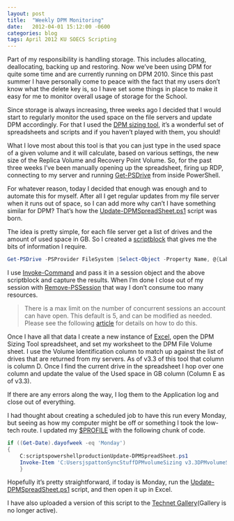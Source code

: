 ```yaml
---
layout: post
title:  "Weekly DPM Monitoring"
date:   2012-04-01 15:12:00 -0600
categories: blog
tags: April 2012 KU SOECS Scripting
---
```

Part of my responsibility is handling storage. This includes allocating, deallocating, backing up and restoring. Now we’ve been using DPM for quite some time and are currently running on DPM 2010. Since this past summer I have personally come to peace with the fact that my users don’t know what the delete key is, so I have set some things in place to make it easy for me to monitor overall usage of storage for the School.

Since storage is always increasing, three weeks ago I decided that I would start to regularly monitor the used space on the file servers and update DPM accordingly. For that I used the [DPM sizing tool](http://blogs.technet.com/b/dpm/archive/2010/09/02/new-dpm2010-storage-calculator-links-sep-2010.aspx), it’s a wonderful set of spreadsheets and scripts and if you haven’t played with them, you should!

What I love most about this tool is that you can just type in the used space of a given volume and it will calculate, based on various settings, the new size of the Replica Volume and Recovery Point Volume. So, for the past three weeks I’ve been manually opening up the spreadsheet, firing up RDP, connecting to my server and running [Get-PSDrive](http://technet.microsoft.com/en-us/library/dd315263.aspx) from inside PowerShell.

For whatever reason, today I decided that enough was enough and to automate this for myself. After all I get regular updates from my file server when it runs out of space, so I can add more why can’t I have something similar for DPM? That’s how the [Update-DPMSpreadSheet.ps1](https://github.com/jeffpatton1971/mod-posh/blob/master/powershell/production/Update-DPMSpreadSheet.ps1) script was born.

The idea is pretty simple, for each file server get a list of drives and the amount of used space in GB. So I created a [scriptblock](http://technet.microsoft.com/en-us/library/dd315277.aspx) that gives me the bits of information I require.

```powershell
Get-PSDrive -PSProvider FileSystem |Select-Object -Property Name, @{Label='Used';Expression={$_.Used /1gb}}
```

I use [Invoke-Command](http://technet.microsoft.com/en-us/library/dd347578.aspx) and pass it in a session object and the above scriptblock and capture the results. When I’m done I close out of my session with [Remove-PSSession](http://technet.microsoft.com/en-us/library/dd315404.aspx) that way I don’t consume too many resources.

> There is a max limit on the number of concurrent sessions an account can have open. This default is 5, and can be modified as needed. Please see the following [article](http://blogs.msdn.com/b/powershell/archive/2010/05/03/configuring-wsman-limits.aspx) for details on how to do this.

Once I have all that data I create a new instance of [Excel](http://blogs.technet.com/b/heyscriptingguy/archive/tags/scripting+guy_2100_/microsoft+excel/), open the DPM Sizing Tool spreadsheet, and set my worksheet to the DPM File Volume sheet. I use the Volume Identification column to match up against the list of drives that are returned from my servers. As of v3.3 of this tool that column is column D. Once I find the current drive in the spreadsheet I hop over one column and update the value of the Used space in GB column (Column E as of v3.3).

If there are any errors along the way, I log them to the Application log and close out of everything.

I had thought about creating a scheduled job to have this run every Monday, but seeing as how my computer might be off or something I took the low-tech route. I updated my [$PROFILE](http://msdn.microsoft.com/en-us/library/windows/desktop/bb613488(v=vs.85).aspx) with the following chunk of code.

``` powershell
if ((Get-Date).dayofweek -eq 'Monday')
{
    C:scriptspowershellproductionUpdate-DPMSpreadSheet.ps1
    Invoke-Item 'C:UsersjspattonSyncStuffDPMvolumeSizing v3.3DPMvolumeSizing.xlsx'
    }
```

Hopefully it’s pretty straightforward, if today is Monday, run the [Update-DPMSpreadSheet.ps1](https://github.com/jeffpatton1971/mod-posh/blob/master/powershell/production/Update-DPMSpreadSheet.ps1) script, and then open it up in Excel.

I have also uploaded a version of this script to the [Technet Gallery](http://gallery.technet.microsoft.com/Update-DPMSpreadSheetps1-94cced9c)(Gallery is no longer active).
